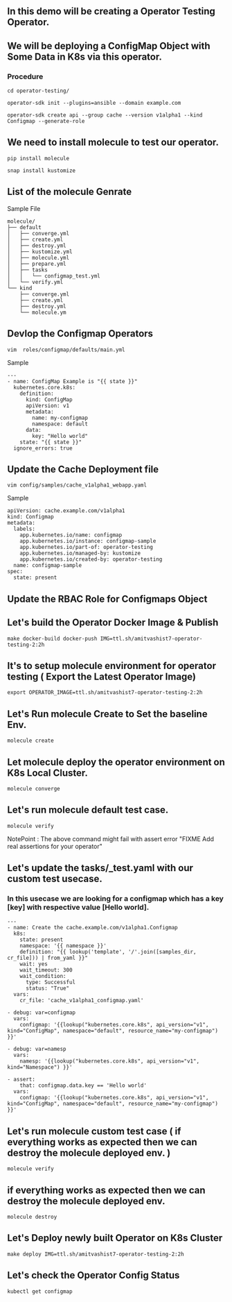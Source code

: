 ## In this demo will be creating a Operator Testing  Operator. 

## We will be deploying a ConfigMap Object with Some Data in K8s via this operator. 

### Procedure
```
cd operator-testing/
```
```
operator-sdk init --plugins=ansible --domain example.com
```
```
operator-sdk create api --group cache --version v1alpha1 --kind Configmap --generate-role
```

## We need to install molecule to test our operator. 
```
pip install molecule 
```
```
snap install kustomize
```

## List of the molecule Genrate

Sample File 
```
molecule/
├── default
│   ├── converge.yml
│   ├── create.yml
│   ├── destroy.yml
│   ├── kustomize.yml
│   ├── molecule.yml
│   ├── prepare.yml
│   ├── tasks
│   │   └── configmap_test.yml
│   └── verify.yml
└── kind
    ├── converge.yml
    ├── create.yml
    ├── destroy.yml
    └── molecule.ym
```

## Devlop the Configmap Operators

```
vim  roles/configmap/defaults/main.yml 
```

Sample
```
---
- name: ConfigMap Example is "{{ state }}"
  kubernetes.core.k8s:
    definition: 
      kind: ConfigMap
      apiVersion: v1
      metadata: 
        name: my-configmap
        namespace: default
      data:
        key: "Hello world"  
    state: "{{ state }}"
  ignore_errors: true
```

## Update the Cache Deployment file 
```
vim config/samples/cache_v1alpha1_webapp.yaml
```

Sample
```
apiVersion: cache.example.com/v1alpha1
kind: Configmap
metadata:
  labels:
    app.kubernetes.io/name: configmap
    app.kubernetes.io/instance: configmap-sample
    app.kubernetes.io/part-of: operator-testing
    app.kubernetes.io/managed-by: kustomize
    app.kubernetes.io/created-by: operator-testing
  name: configmap-sample
spec:
  state: present

```

## Update the RBAC Role for Configmaps Object

## Let's build the Operator Docker Image & Publish 

```
make docker-build docker-push IMG=ttl.sh/amitvashist7-operator-testing-2:2h
```

## It's to setup molecule environment for operator testing ( Export the Latest Operator Image)
```
export OPERATOR_IMAGE=ttl.sh/amitvashist7-operator-testing-2:2h
```

## Let's Run molecule  Create to Set the baseline Env.
```
molecule create
```

## Let molecule deploy the operator environment on K8s Local Cluster.
```
molecule converge
```

## Let's run molecule default test case.
```
molecule verify
```

NotePoint : The above command might fail with assert error "FIXME Add real assertions for your operator"

## Let's update the tasks/_test.yaml with our custom test usecase. 

### In this usecase we are looking for a configmap which has a key [key] with respective value [Hello world]. 

```
---
- name: Create the cache.example.com/v1alpha1.Configmap
  k8s:
    state: present
    namespace: '{{ namespace }}'
    definition: "{{ lookup('template', '/'.join([samples_dir, cr_file])) | from_yaml }}"
    wait: yes
    wait_timeout: 300
    wait_condition:
      type: Successful
      status: "True"
  vars:
    cr_file: 'cache_v1alpha1_configmap.yaml'

- debug: var=configmap
  vars:
    configmap: '{{lookup("kubernetes.core.k8s", api_version="v1", kind="ConfigMap", namespace="default", resource_name="my-configmap") }}'

- debug: var=namesp
  vars:
    namesp: '{{lookup("kubernetes.core.k8s", api_version="v1", kind="Namespace") }}'

- assert: 
    that: configmap.data.key == 'Hello world'
  vars:
    configmap: '{{lookup("kubernetes.core.k8s", api_version="v1", kind="ConfigMap", namespace="default", resource_name="my-configmap") }}'

```


## Let's run molecule custom test case ( if everything works as expected then we can destroy the molecule deployed env. )
```
molecule verify
```

## if everything works as expected then we can destroy the molecule deployed env. 
```
molecule destroy
```

## Let's Deploy newly built Operator on K8s Cluster
```
make deploy IMG=ttl.sh/amitvashist7-operator-testing-2:2h
```

## Let's check the Operator Config Status 
```
kubectl get configmap
```



